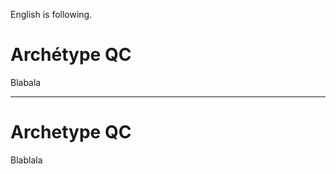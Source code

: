 English is following.  
  
# Archétype QC  
Blabala  
  
-----------------------------------------------------------------  
# Archetype QC  
Blablala